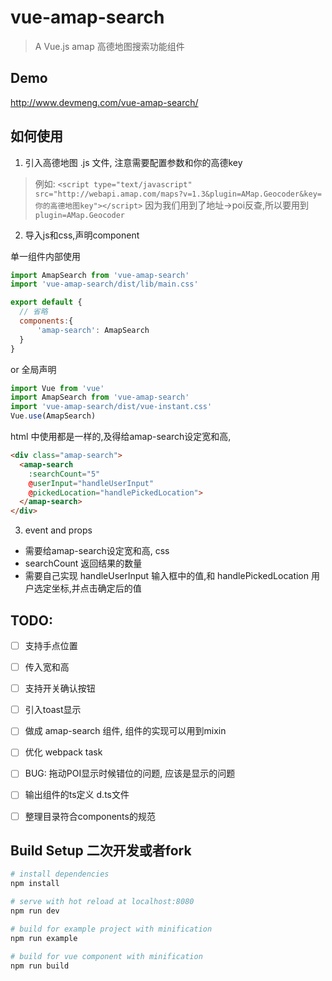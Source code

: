 # vue-amap-search

> A Vue.js amap 高德地图搜索功能组件

## Demo

http://www.devmeng.com/vue-amap-search/

## 如何使用

1. 引入高德地图 .js 文件, 注意需要配置参数和你的高德key
> 例如: `<script type="text/javascript" src="http://webapi.amap.com/maps?v=1.3&plugin=AMap.Geocoder&key=你的高德地图key"></script>`
因为我们用到了地址->poi反查,所以要用到`plugin=AMap.Geocoder` 

2. 导入js和css,声明component

单一组件内部使用
```javascript
import AmapSearch from 'vue-amap-search'
import 'vue-amap-search/dist/lib/main.css'

export default {
  // 省略
  components:{
      'amap-search': AmapSearch
  }
}
```
or 全局声明

```javascript
import Vue from 'vue'
import AmapSearch from 'vue-amap-search'
import 'vue-amap-search/dist/vue-instant.css'
Vue.use(AmapSearch)
```

html 中使用都是一样的,及得给amap-search设定宽和高,
```html
<div class="amap-search">
  <amap-search 
    :searchCount="5" 
    @userInput="handleUserInput"
    @pickedLocation="handlePickedLocation">
  </amap-search>
</div>
```

3. event and props

* 需要给amap-search设定宽和高, css
* searchCount 返回结果的数量
* 需要自己实现 handleUserInput 输入框中的值,和 handlePickedLocation 用户选定坐标,并点击确定后的值



## TODO: 
- [ ] 支持手点位置
- [ ] 传入宽和高
- [ ] 支持开关确认按钮
- [ ] 引入toast显示
- [ ] 做成 amap-search 组件, 组件的实现可以用到mixin
- [ ] 优化 webpack task
- [ ] BUG: 拖动POI显示时候错位的问题, 应该是显示的问题
- [ ] 输出组件的ts定义 d.ts文件
- [ ] 整理目录符合components的规范



## Build Setup 二次开发或者fork

``` bash
# install dependencies
npm install

# serve with hot reload at localhost:8080
npm run dev

# build for example project with minification
npm run example

# build for vue component with minification
npm run build

```
